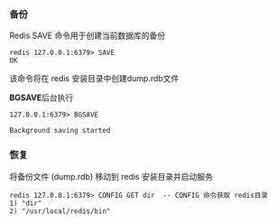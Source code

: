 ### 备份
Redis SAVE 命令用于创建当前数据库的备份
```
redis 127.0.0.1:6379> SAVE 
OK
```
该命令将在 redis 安装目录中创建dump.rdb文件

**BGSAVE**后台执行
```
127.0.0.1:6379> BGSAVE

Background saving started
```

### 恢复
将备份文件 (dump.rdb) 移动到 redis 安装目录并启动服务
```
redis 127.0.0.1:6379> CONFIG GET dir  -- CONFIG 命令获取 redis目录
1) "dir"
2) "/usr/local/redis/bin"
```


